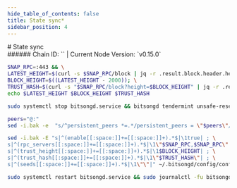```yaml
---
hide_table_of_contents: false
title: State sync*
sidebar_position: 4
---
```


<div class="h1-with-icon icon-bitsong">
# State sync
</div>
###### Chain ID: `` | Current Node Version: `v0.15.0`

```bash
SNAP_RPC=:443 && \
LATEST_HEIGHT=$(curl -s $SNAP_RPC/block | jq -r .result.block.header.height); \
BLOCK_HEIGHT=$((LATEST_HEIGHT - 2000)); \
TRUST_HASH=$(curl -s "$SNAP_RPC/block?height=$BLOCK_HEIGHT" | jq -r .result.block_id.hash) && \
echo $LATEST_HEIGHT $BLOCK_HEIGHT $TRUST_HASH
```
```bash
sudo systemctl stop bitsongd.service && bitsongd tendermint unsafe-reset-all --home ~/.bitsongd --keep-addr-book
```
```bash
peers="@:"
sed -i.bak -e  "s/^persistent_peers *=.*/persistent_peers = \"$peers\"/" ~/.bitsongd/config/config.toml
```
```bash
sed -i.bak -E "s|^(enable[[:space:]]+=[[:space:]]+).*$|\1true| ; \
s|^(rpc_servers[[:space:]]+=[[:space:]]+).*$|\1\"$SNAP_RPC,$SNAP_RPC\"| ; \
s|^(trust_height[[:space:]]+=[[:space:]]+).*$|\1$BLOCK_HEIGHT| ; \
s|^(trust_hash[[:space:]]+=[[:space:]]+).*$|\1\"$TRUST_HASH\"| ; \
s|^(seeds[[:space:]]+=[[:space:]]+).*$|\1\"\"|" ~/.bitsongd/config/config.toml
```
```bash
sudo systemctl restart bitsongd.service && sudo journalctl -fu bitsongd.service --no-hostname -o cat
```